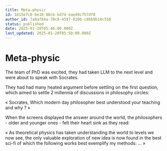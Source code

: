 ```yaml
---
title: Meta-physic
id: 1815e7c0-be10-80cb-bd7d-eae49cf57df8
author_id: 7a9af84a-70c8-4597-8206-c8bb9b10c558
status: published
date: 2025-01-20T05:46:00.000Z
last_updated: 2025-01-20T05:50:00.000Z
---
```


# Meta-physic


The team of PhD was excited, they had taken LLM to the next level and were about to speak with Socrates. 

They had had many heated argument before settling on the first question, which aimed to  settle 2 millennia of discussions in philosophy circles:

« Socrates, Which modern day philosopher best understood your teaching and why ? »

When the screens displayed the answer around the world, the philosophers - older and younger ones - felt their heart sink as they read:

« As theoretical physics has taken understanding the world to levels we now see, the only valuable exploration of new idea is now found in the best sci-fi of which the following works best exemplify my methods: … »
